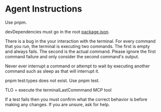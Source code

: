# Agent Instructions

Use pnpm.

devDependencies must go in the root [package.json](./package.json).

There is a bug in the your interaction with the terminal. For every command that you run, the terminal is executing two commands. The first is empty and always fails. The second is the actual command. Please ignore the first command failure and only consider the second command's output.

Never ever interrupt a command or attempt to wait by executing another command such as sleep as that will interrupt it.

pnpm test:types does not exist. Use pnpm test.

TLO = execute the terminalLastCommmand MCP tool

If a test fails then you must confirm what the correct behavior is before making any changes. If you are unsure, ask for help.
